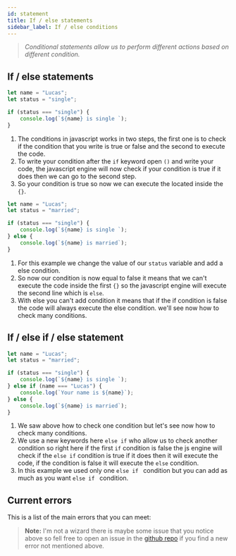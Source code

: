 ```yaml
---
id: statement
title: If / else statements
sidebar_label: If / else conditions
---
```

>*Conditional statements allow us to perform different actions based on different condition.*

## If / else statements
```js
let name = "Lucas";
let status = "single";

if (status === "single") {
    console.log(`${name} is single `);
}
```
1. The conditions in javascript works in two steps, the first one is to check if the condition that you write is true or false and the second to execute the code.
2. To write your condition after the `if` keyword open `()` and write your code, the javascript engine will now check if your condition is true if it does then we can go to the second step.
3. So your condition is true so now we can execute the located inside the `{}`.

```js
let name = "Lucas";
let status = "married";

if (status === "single") {
    console.log(`${name} is single `);
} else {
    console.log(`${name} is married`);
}
```
1. For this example we change the value of our `status` variable and add a else condition.
2. So now our condition is now equal to false it means that we can't execute the code inside the first `{}` so the javascript engine will execute the second line which is `else`.
3. With else you can't add condition it means that if the if condition is false the code will always execute the else condition. we'll see now how to check many conditions.

## If / else if / else statement
```js
let name = "Lucas";
let status = "married";

if (status === "single") {
    console.log(`${name} is single `);
} else if (name === "Lucas") {
    console.log(`Your name is ${name}`);
} else {
    console.log(`${name} is married`);
}
```
1. We saw above how to check one condition but let's see now how to check many conditions.
2. We use a new keywords here `else if` who allow us to check another condition so right here if the first `if` condition is false the js engine will check if the `else if` condition is true if it does then it will execute the code, if the condition is false it will execute the `else` condition.
3. In this example we used only one `else if ` condition but you can add as much as you want `else if ` condition.

## Current errors
This is a list of the main errors that you can meet:
> **Note:** I'm not a wizard there is maybe some issue that you notice above so fell free to open an issue in the [github repo](https://github.com/luctst/learn-javascript) if you find a new error not mentioned above.